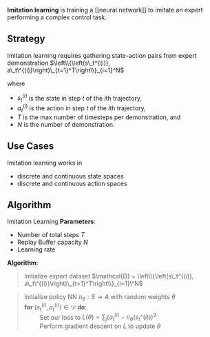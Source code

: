 **Imitation learning** is training a [[neural network]] to imitate an expert performing a complex control task.


## Strategy
Imitation learning requires gathering state-action pairs from expert demonstration $\left\\{\left(s\_t^{(i)}, a\_t\^{(i)}\right)\_{t=1}^T\right\\}_{i=1}^N$

where 

- $s_t^{(i)}$ is the state in step $t$ of the $i$th trajectory, 
- $a_t^{(i)}$ is the action in step $t$ of the $i$th trajectory, 
- $T$ is the max number of timesteps per demonstration, and 
- $N$ is the number of demonstration.

## Use Cases

Imitation learning works in

- discrete and continuous state spaces
- discrete and continuous action spaces

## Algorithm

Imitation Learning
**Parameters**: 

- Number of total steps $T$
- Replay Buffer capacity $N$
- Learning rate

**Algorithm**:

> Initialize expert dataset $\mathcal{D} = \left\\{\left(s\_t^{(i)}, a\_t\^{(i)}\right)\_{t=1}^T\right\\}_{i=1}\^N$

> Initialize policy NN $\pi_\theta:S\to A$ with random weights $\theta$\
> **for** $\left(s_t^{(i)}, a_t^{(i)}\right)\in \mathcal{D}$ **do**:\
> $\qquad$ Set our loss to $L(\theta) = \sum_{j} \left(a_t^{(i)} - \pi_\theta\left(s_t\^{(i)}\right)\right)^2$\
> $\qquad$ Perform gradient descent on $L$ to update $\theta$

